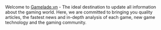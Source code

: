 Welcome to [Gamelade.vn](https://gamelade.vn/) - The ideal destination to update all information about the gaming world. Here, we are committed to bringing you quality articles, the fastest news and in-depth analysis of each game, new game technology and the gaming community.

